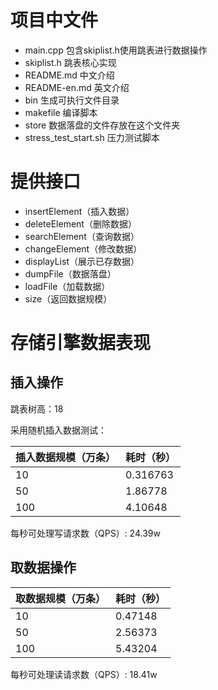 
# 项目中文件

* main.cpp 包含skiplist.h使用跳表进行数据操作
* skiplist.h 跳表核心实现
* README.md 中文介绍    
* README-en.md 英文介绍       
* bin 生成可执行文件目录 
* makefile 编译脚本
* store 数据落盘的文件存放在这个文件夹 
* stress_test_start.sh 压力测试脚本

# 提供接口

* insertElement（插入数据）
* deleteElement（删除数据）
* searchElement（查询数据）
* changeElement（修改数据）
* displayList（展示已存数据）
* dumpFile（数据落盘）
* loadFile（加载数据）
* size（返回数据规模）


# 存储引擎数据表现

## 插入操作

跳表树高：18 

采用随机插入数据测试：


|插入数据规模（万条） |耗时（秒） | 
|---|---|
|10 |0.316763 |
|50 |1.86778 |
|100 |4.10648 |


每秒可处理写请求数（QPS）: 24.39w

## 取数据操作

|取数据规模（万条） |耗时（秒） | 
|---|---|
|10|0.47148 |10|
|50|2.56373 |50|
|100|5.43204 |100|

每秒可处理读请求数（QPS）: 18.41w
